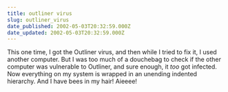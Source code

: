 ```yaml
---
title: outliner virus
slug: outliner_virus
date_published: 2002-05-03T20:32:59.000Z
date_updated: 2002-05-03T20:32:59.000Z
---
```


This one time, I got the Outliner virus, and then while I tried to fix it, I used another computer. But I was too much of a douchebag to check if the other computer was vulnerable to Outliner, and sure enough, it *too* got infected. Now everything on my system is wrapped in an unending indented hierarchy. And I have bees in my hair! Aieeee!
